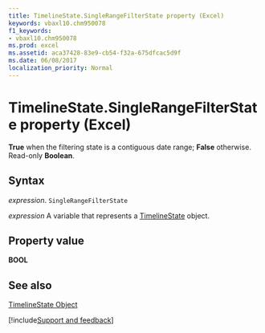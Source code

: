 ```yaml
---
title: TimelineState.SingleRangeFilterState property (Excel)
keywords: vbaxl10.chm950078
f1_keywords:
- vbaxl10.chm950078
ms.prod: excel
ms.assetid: aca37428-83e9-cb54-f32a-675dfcac5d9f
ms.date: 06/08/2017
localization_priority: Normal
---
```



# TimelineState.SingleRangeFilterState property (Excel)

 **True** when the filtering state is a contiguous date range; **False** otherwise. Read-only **Boolean**.


## Syntax

_expression_. `SingleRangeFilterState`

_expression_ A variable that represents a [TimelineState](Excel.timelinestate.md) object.


## Property value

 **BOOL**


## See also



[TimelineState Object](Excel.timelinestate.md)

[!include[Support and feedback](~/includes/feedback-boilerplate.md)]